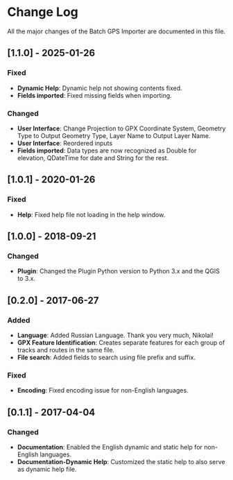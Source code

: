 ﻿# Change Log
All the major changes of the Batch GPS Importer are documented in this file.

## [1.1.0] - 2025-01-26

### Fixed
- **Dynamic Help**: Dynamic help not showing contents fixed.
- **Fields imported**: Fixed missing fields when importing.

### Changed
- **User Interface**: Change Projection to GPX Coordinate System, Geometry Type to Output Geometry Type, Layer Name to Output Layer Name.
- **User Interface**: Reordered inputs
- **Fields imported**: Data types are now recognized as Double for elevation, QDateTime for date and String for the rest.

## [1.0.1] - 2020-01-26

### Fixed
- **Help**: Fixed help file not loading in the help window.

## [1.0.0] - 2018-09-21

### Changed
- **Plugin**: Changed the Plugin Python version to Python 3.x and the QGIS to 3.x.


## [0.2.0] - 2017-06-27

### Added
- **Language**: Added Russian Language. Thank you very much, Nikolai!
- **GPX Feature Identification**: Creates separate features for each group of tracks and routes in the same file.
- **File search**: Added fields to search using file prefix and suffix.

### Fixed
- **Encoding**: Fixed encoding issue for non-English languages.


## [0.1.1] - 2017-04-04

### Changed
- **Documentation**: Enabled the English dynamic and static help for non-English languages.
- **Documentation-Dynamic Help**: Customized the static help to also serve as dynamic help file.
